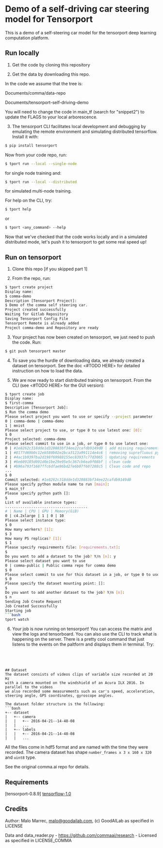 # Demo of a self-driving car steering model for Tensorport

This is a demo of a self-steering car model for the tensorport deep learning computation platform.


## Run locally

1) Get the code by cloning this repository

2) Get the data by downloading this repo.

In the code we assume that the tree is:

Documents/comma/data-repo

Documents/tensorport-self-driving-demo

You will need to change the code in main_tf (search for "snippet2") to update the
FLAGS to your local arborescence.



3) The tensorport CLI facilitates local development and debugging by emulating the
remote environment and simulating distributed tensorflow. Install it with:

```bash
$ pip install tensorport
```

Now from your code repo, run:

```bash
$ tport run --local --single-node
```
for single node training and:
```bash
$ tport run --local --distributed
```
for simulated multi-node training.

For help on the CLI, try:
```bash
$ tport help
```

or

```bash
$ tport <any_command> --help
```

Now that we've checked that the code works locally and in a simulated distributed
mode, let's push it to tensorport to get some real speed up!


## Run on tensorport

1) Clone this repo [if you skipped part 1]

2) From the repo, run:
```bash
$ tport create project
Display name:
$ comma-demo
Description [Tensorport Project]:
$ Demo of the comma self steering car.
Project created successfully
Waiting for Gitlab Repository
Saving Tensorport Config File
Tensorport Remote is already added
Project comma-demo and Repository are ready
```

3) Your project has now been created on tensorport, we just need to push the code. Run:
``` bash
$ git push tensorport master
```

4) To save you the hurdle of downloading data, we already created a dataset on tensorport. See the doc <#TODO HERE> for detailed instruction on how to load the data.

5) We are now ready to start distributed training on tensorport. From the CLI (see <#TODO HERE> for the GUI version):
``` bash
$ tport create job
Display name:
$ first-comma
Description [Tensorport Job]:
$ Run the comma demo
Please select project you want to use or specify --project parameter
0 | comma-demo | comma-demo
1 | mnist
Please select project to use, or type 0 to use latest one: [0]:
$ 0
Project selected: comma-demo
Please select commit to use in a job, or type 0 to use latest one:
0 | #1e8262c318dde1d328883bf34ee22cafdb9149d0 | add missing requirements
1 | #8177d69b0c12eb580b02e2bca3123a991114e4c6 | removing suprefluous pygame use
2 | #4ac1b9397ba2d198f69988155ec83937c77d3065 | Updating requirements
3 | #6e609185d091d0e1be29e95e5c367cb6ea9f08bf | clean code
4 | #b96a793f1687ffc6dfae96bd27e6b07f607288c5 | Clean code and repo
...
$ 0
Commit selected: #1e8262c318dde1d328883bf34ee22cafdb9149d0
Please specify python module name to run [main]:
$ main_tf
Please specify python path []:
$
List of available instance types:
......................................
# | Name | CPU | GPU | Memory(GiB)
0 | c4.2xlarge | 1 | 0 | 10
Please select instance type:
$ 0
How many workers? [1]:
$ 3
How many PS replicas? [1]:
$ 1
Please specify requirements file: [requirements.txt]:
$
Do you want to add a dataset to the job? Y/n [n]: y
Please select dataset you want to use
0 | comma-public | Public comma repo for comma demo
$ 0
Please select commit to use for this dataset in a job, or type 0 to use latest one:
$ 0
Please specify the dataset mounting point: []:
$
Do you want to add another dataset to the job? Y/n [n]:
$ n
Sending Job Create Request
Job Created Successfully
Starting job
```bash
tport watch
```

6) Your job is now running on tensorport! You can access the matrix and view the
logs and tensorboard.
You can also use the CLI to track what is happening on the server. There is a
pretty cool command that just listens to the events on the paltform and displays
them in terminal.
Try:
```




## Dataset
The dataset consists of videos clips of variable size recorded at 20 Hz
with a camera mounted on the windshield of an Acura ILX 2016. In parallel to the videos
we also recorded some measurements such as car's speed, acceleration,
steering angle, GPS coordinates, gyroscope angles.

The dataset folder structure is the following:
```bash
+-- dataset
|   +-- camera
|   |   +-- 2016-04-21--14-48-08
|   |   ...
|   +-- labels
|   |   +-- 2016-04-21--14-48-08
|   |   ...
```

All the files come in hdf5 format and are named with the time they were recorded.
The camera dataset has shape `number_frames x 3 x 160 x 320` and `uint8` type.

See the original comma.ai repo for details.


## Requirements

[tensorport-0.8.9]
[tensorflow-1.0](https://github.com/tensorflow/tensorflow)  


## Credits
Author: Malo Marrec, malo@goodailab.com, (c) GoodAILab as specified in LICENSE

Data and data_reader.py -  https://github.com/commaai/research - Licensed as specified in LICENSE_COMMA
